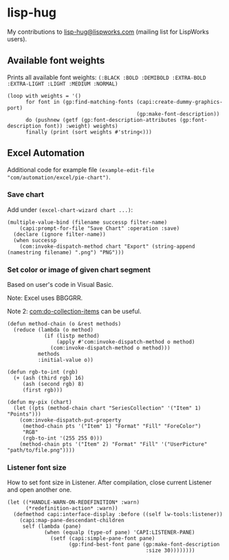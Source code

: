 # lisp-hug

My contributions to lisp-hug@lispworks.com (mailing list for LispWorks users).

## Available font weights

Prints all available font weights:
`(:BLACK :BOLD :DEMIBOLD :EXTRA-BOLD :EXTRA-LIGHT :LIGHT :MEDIUM :NORMAL)` 

```
(loop with weights = '()
      for font in (gp:find-matching-fonts (capi:create-dummy-graphics-port)
                                          (gp:make-font-description))
      do (pushnew (getf (gp:font-description-attributes (gp:font-description font)) :weight) weights)
      finally (print (sort weights #'string<)))
```

## Excel Automation

Additional code for example file `(example-edit-file "com/automation/excel/pie-chart")`.

### Save chart

Add under `(excel-chart-wizard chart ...)`:

```
(multiple-value-bind (filename successp filter-name)
    (capi:prompt-for-file "Save Chart" :operation :save)
  (declare (ignore filter-name))
  (when successp
    (com:invoke-dispatch-method chart "Export" (string-append (namestring filename) ".png") "PNG")))
```

### Set color or image of given chart segment

Based on user's code in Visual Basic.

Note: Excel uses BBGGRR.

Note 2: [com:do-collection-items](https://www.lispworks.com/documentation/lw50/COM/html/com-116.htm) can be useful.

```
(defun method-chain (o &rest methods)
  (reduce (lambda (o method)
            (if (listp method)
                (apply #'com:invoke-dispatch-method o method)
              (com:invoke-dispatch-method o method)))
          methods
          :initial-value o))

(defun rgb-to-int (rgb)
  (+ (ash (third rgb) 16) 
     (ash (second rgb) 8) 
     (first rgb)))

(defun my-pix (chart)
  (let ((pts (method-chain chart "SeriesCollection" '("Item" 1) "Points")))
    (com:invoke-dispatch-put-property 
     (method-chain pts '("Item" 1) "Format" "Fill" "ForeColor")
     "RGB"
     (rgb-to-int '(255 255 0)))
    (method-chain pts '("Item" 2) "Format" "Fill" '("UserPicture" "path/to/file.png"))))
```

### Listener font size

How to set font size in Listener. After compilation, close current Listener and open another one.

```
(let ((*HANDLE-WARN-ON-REDEFINITION* :warn)
      (*redefinition-action* :warn))
  (defmethod capi:interface-display :before ((self lw-tools:listener))
    (capi:map-pane-descendant-children
     self (lambda (pane) 
            (when (equalp (type-of pane) 'CAPI:LISTENER-PANE)
              (setf (capi:simple-pane-font pane) 
                    (gp:find-best-font pane (gp:make-font-description 
                                             :size 30))))))))
```
